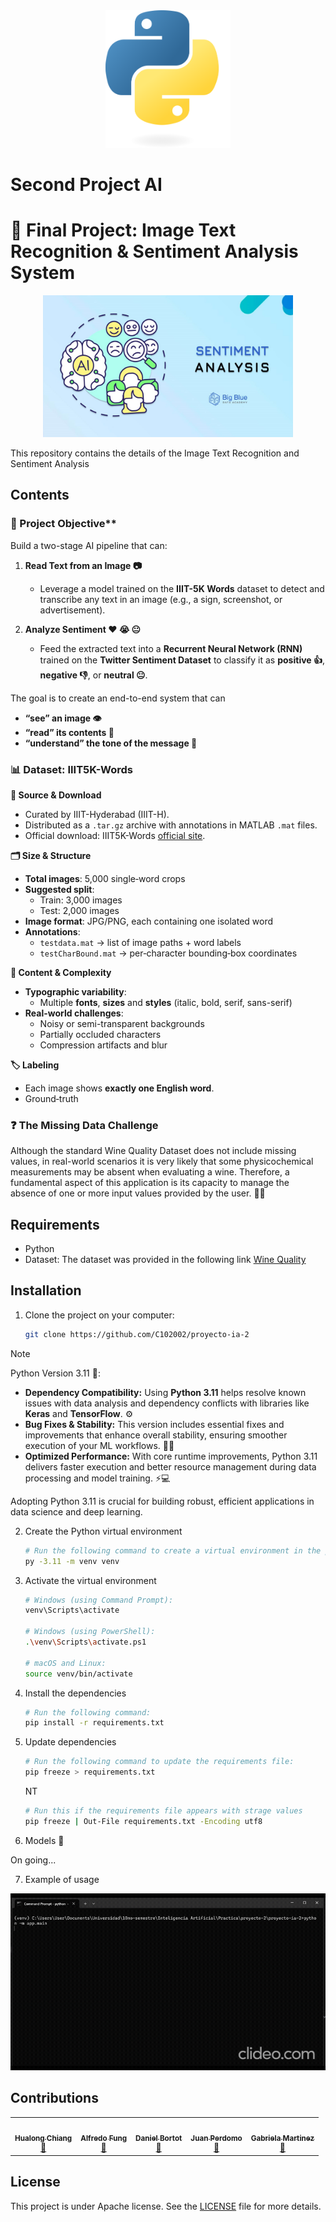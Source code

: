<div align="center">
  <img src="./public/images/icons/Python-logo-notext.svg.png" width="200" alt="Unity Logo" />
</div>

# Second Project AI

# 🚀 Final Project: Image Text Recognition & Sentiment Analysis System

<div align="center">
  <img src="./public/images/photos/analisis-sentiment.jpg" width="400" alt="Unity Logo" />
</div>

This repository contains the details of the Image Text Recognition and Sentiment Analysis

## Contents

### 🎯 Project Objective**  
Build a two-stage AI pipeline that can:

1. **Read Text from an Image 📷**  
   - Leverage a model trained on the **IIIT-5K Words** dataset to detect and transcribe any text in an image (e.g., a sign, screenshot, or advertisement).

2. **Analyze Sentiment ❤️ 😭 😐**  
   - Feed the extracted text into a **Recurrent Neural Network (RNN)** trained on the **Twitter Sentiment Dataset** to classify it as **positive 👍**, **negative 👎**, or **neutral 😐**.

The goal is to create an end-to-end system that can  
- **“see” an image 👁️**  
- **“read” its contents 📝**  
- **“understand” the tone of the message 🧠**

### 📊 Dataset: IIIT5K-Words

**🔗 Source & Download**  
- Curated by IIIT-Hyderabad (IIIT-H).  
- Distributed as a `.tar.gz` archive with annotations in MATLAB `.mat` files.  
- Official download: IIIT5K-Words [official site]().

**🗂️ Size & Structure**  
- **Total images**: 5,000 single‐word crops  
- **Suggested split**:  
  - Train: 3,000 images  
  - Test:  2,000 images  
- **Image format**: JPG/PNG, each containing one isolated word  
- **Annotations**:  
  - `testdata.mat` → list of image paths + word labels  
  - `testCharBound.mat` → per‐character bounding‐box coordinates

**🔣 Content & Complexity**  
- **Typographic variability**:  
  - Multiple **fonts**, **sizes** and **styles** (italic, bold, serif, sans-serif)  
- **Real-world challenges**:  
  - Noisy or semi-transparent backgrounds  
  - Partially occluded characters  
  - Compression artifacts and blur

**🏷️ Labeling**  
- Each image shows **exactly one English word**.  
- Ground‐truth

### ❓ The Missing Data Challenge

Although the standard Wine Quality Dataset does not include missing values, in real-world scenarios it is very likely that some physicochemical measurements may be absent when evaluating a wine. Therefore, a fundamental aspect of this application is its capacity to manage the absence of one or more input values provided by the user. 🤷‍♂️

## Requirements

- Python
- Dataset: The dataset was provided in the following link [Wine Quality](https://archive.ics.uci.edu/dataset/186/wine+quality)

## Installation

1. Clone the project on your computer:

   ```bash
   git clone https://github.com/C102002/proyecto-ia-2
   ```

>[!NOTE]  
> Python Version 3.11 🚀:
> - **Dependency Compatibility:** Using **Python 3.11** helps resolve known issues with data analysis and dependency conflicts with libraries like **Keras** and **TensorFlow**. ⚙️  
> - **Bug Fixes & Stability:** This version includes essential fixes and improvements that enhance overall stability, ensuring smoother execution of your ML workflows. 🐛✅  
> - **Optimized Performance:** With core runtime improvements, Python 3.11 delivers faster execution and better resource management during data processing and model training. ⚡💻  
>  
> Adopting Python 3.11 is crucial for building robust, efficient applications in data science and deep learning.


2. Create the Python virtual environment

   ```bash
   # Run the following command to create a virtual environment in the project directory:
   py -3.11 -m venv venv  
   ```

3. Activate the virtual environment

   ```bash
   # Windows (using Command Prompt):
   venv\Scripts\activate

   # Windows (using PowerShell):
   .\venv\Scripts\activate.ps1

   # macOS and Linux:
   source venv/bin/activate
   ```

4. Install the dependencies

   ```bash
   # Run the following command:
   pip install -r requirements.txt
   ```

5. Update dependencies

   ```bash
   # Run the following command to update the requirements file:
   pip freeze > requirements.txt
   ```

   NT
   ```bash
   # Run this if the requirements file appears with strage values
   pip freeze | Out-File requirements.txt -Encoding utf8
   ```


6. Models 🍷

On going...

7. Example of usage

[![Alternative text of usage image](./public/videos/example/example-of-usage.gif)](./public/videos/example/example-of-usage.mp4)


## Contributions

<table align="center">
    <tbody>
        <tr>
            <td align="center">
                <a href="https://github.com/Fussita" rel="nofollow">
                    <img src="https://avatars.githubusercontent.com/u/110612202?v=4" width="150px;" alt="" style="max-width:100%;">
                    <br>
                    <sub><b>Hualong Chiang</b></sub>
                </a>
                <br>
                <a href="" title="Commits">
                    <g-emoji class="g-emoji" alias="book" fallback-src="https://github.githubassets.com/images/icons/emoji/unicode/1f4d6.png">📖</g-emoji>
                </a>
            </td>
            <td align="center">
                <a href="https://github.com/C102002" rel="nofollow">
                    <img src="https://avatars.githubusercontent.com/u/116277334?v=4" width="150px;" alt="" style="max-width:100%;">
                    <br>
                    <sub><b>Alfredo Fung</b></sub>
                </a>
                <br>
                <a href="" title="Commits">
                    <g-emoji class="g-emoji" alias="book" fallback-src="https://github.githubassets.com/images/icons/emoji/unicode/1f4d6.png">📖</g-emoji>
                </a>
            </td>
            <td align="center">
                <a href="https://github.com/DanielBortot" rel="nofollow">
                    <img src="https://avatars.githubusercontent.com/u/103535845?v=4" width="150px;" alt="" style="max-width:100%;">
                    <br>
                    <sub><b>Daniel Bortot</b></sub>
                </a>
                <br>
                <a href="" title="Commits">
                    <g-emoji class="g-emoji" alias="book" fallback-src="https://github.githubassets.com/images/icons/emoji/unicode/1f4d6.png">📖</g-emoji>
                </a>
            </td>
            <!-- add other members -->
            <td align="center">
                <a href="https://github.com/juanpj17" rel="nofollow">
                    <img src="https://avatars.githubusercontent.com/u/113471575?v=4" width="150px;" alt="" style="max-width:100%;">
                    <br>
                    <sub><b> Juan Perdomo</b></sub>
                </a>
                <br>
                <a href="" title="Commits">
                    <g-emoji class="g-emoji" alias="book" fallback-src="https://github.githubassets.com/images/icons/emoji/unicode/1f4d6.png">📖</g-emoji>
                </a>
            </td>
            <td align="center">
                <a href="https://github.com/Gamartinez25" rel="nofollow">
                    <img src="https://avatars.githubusercontent.com/u/129894339?v=4" width="150px;" alt="" style="max-width:100%;">
                    <br>
                    <sub><b> Gabriela Martinez</b></sub>
                </a>
                <br>
                <a href="" title="Commits">
                    <g-emoji class="g-emoji" alias="book" fallback-src="https://github.githubassets.com/images/icons/emoji/unicode/1f4d6.png">📖</g-emoji>
                </a>
            </td>
        </tr>
    </tbody>
</table>

## License

This project is under Apache license. See the [LICENSE](LICENSE) file for more details.